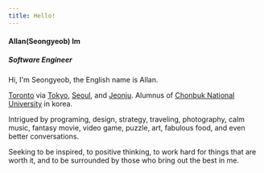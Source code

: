 ```yaml
---
title: Hello!
---
```


#### Allan(Seongyeob) Im

##### Software Engineer

Hi, I'm Seongyeob, the English name is Allan.

[Toronto](https://en.wikipedia.org/wiki/Toronto) via [Tokyo](https://en.wikipedia.org/wiki/Tokyo), [Seoul](https://en.wikipedia.org/wiki/Seoul), and [Jeonju](https://en.wikipedia.org/wiki/Jeonju). Alumnus of [Chonbuk National University](https://en.wikipedia.org/wiki/Chonbuk_National_University) in korea.

Intrigued by programing, design, strategy, traveling, photography, calm music, fantasy movie, video game, puzzle, art, fabulous food, and even better conversations.

Seeking to be inspired, to positive thinking, to work hard for things that are worth it, and to be surrounded by those who bring out the best in me.
